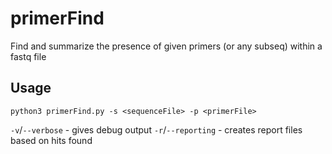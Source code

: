 # primerFind

Find and summarize the presence of given primers (or any subseq) within a fastq file

## Usage

`python3 primerFind.py -s <sequenceFile> -p <primerFile>`

`-v`/`--verbose` - gives debug output
`-r`/`--reporting` - creates report files based on hits found
